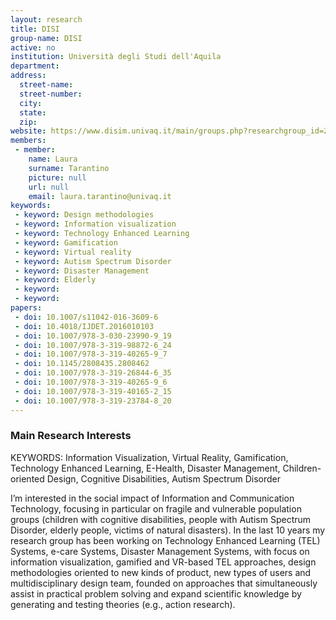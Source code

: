```yaml
---
layout: research
title: DISI
group-name: DISI
active: no
institution: Università degli Studi dell'Aquila
department: 
address: 
  street-name: 
  street-number: 
  city: 
  state: 
  zip: 
website: https://www.disim.univaq.it/main/groups.php?researchgroup_id=23
members: 
 - member: 
    name: Laura
    surname: Tarantino
    picture: null
    url: null
    email: laura.tarantino@univaq.it
keywords: 
 - keyword: Design methodologies
 - keyword: Information visualization 
 - keyword: Technology Enhanced Learning 
 - keyword: Gamification
 - keyword: Virtual reality 
 - keyword: Autism Spectrum Disorder
 - keyword: Disaster Management
 - keyword: Elderly
 - keyword: 
 - keyword: 
papers: 
 - doi: 10.1007/s11042-016-3609-6
 - doi: 10.4018/IJDET.2016010103
 - doi: 10.1007/978-3-030-23990-9_19
 - doi: 10.1007/978-3-319-98872-6_24
 - doi: 10.1007/978-3-319-40265-9_7
 - doi: 10.1145/2808435.2808462
 - doi: 10.1007/978-3-319-26844-6_35
 - doi: 10.1007/978-3-319-40265-9_6
 - doi: 10.1007/978-3-319-40165-2_15
 - doi: 10.1007/978-3-319-23784-8_20
---
```



### Main Research Interests
KEYWORDS: Information Visualization, Virtual Reality, Gamification, Technology Enhanced Learning, E-Health, Disaster Management, Children-oriented Design, Cognitive Disabilities, Autism Spectrum Disorder

I’m interested in the social impact of Information and Communication Technology, focusing in particular on fragile and vulnerable population groups (children with cognitive disabilities, people with Autism Spectrum Disorder, elderly people, victims of natural disasters). In the last 10 years my research group has been working on Technology Enhanced Learning (TEL) Systems, e-care Systems, Disaster Management Systems, with focus on information visualization, gamified and VR-based TEL approaches, design methodologies oriented to new kinds of product,  new types of users and multidisciplinary design team, founded on approaches that simultaneously assist in practical problem solving and expand scientific knowledge by generating and testing theories (e.g., action research).
